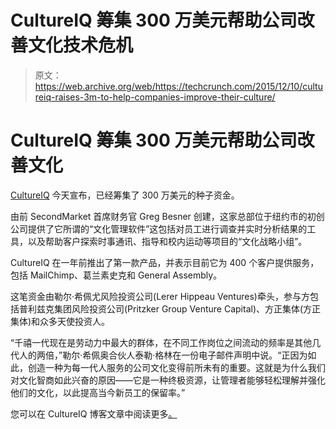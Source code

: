 # CultureIQ 筹集 300 万美元帮助公司改善文化技术危机

> 原文：<https://web.archive.org/web/https://techcrunch.com/2015/12/10/cultureiq-raises-3m-to-help-companies-improve-their-culture/>

# CultureIQ 筹集 300 万美元帮助公司改善文化

[CultureIQ](https://web.archive.org/web/20221108140150/https://cultureiq.com/) 今天宣布，已经筹集了 300 万美元的种子资金。

由前 SecondMarket 首席财务官 Greg Besner 创建，这家总部位于纽约市的初创公司提供了它所谓的“文化管理软件”这包括对员工进行调查并实时分析结果的工具，以及帮助客户探索时事通讯、指导和校内运动等项目的“文化战略小组”。

CultureIQ 在一年前推出了第一款产品，并表示目前它为 400 个客户提供服务，包括 MailChimp、葛兰素史克和 General Assembly。

这笔资金由勒尔·希佩尤风险投资公司(Lerer Hippeau Ventures)牵头，参与方包括普利兹克集团风险投资公司(Pritzker Group Venture Capital)、方正集体(方正集体)和众多天使投资人。

“千禧一代现在是劳动力中最大的群体，在不同工作岗位之间流动的频率是其他几代人的两倍，”勒尔·希佩奥合伙人泰勒·格林在一份电子邮件声明中说。“正因为如此，创造一种为每一代人服务的公司文化变得前所未有的重要。这就是为什么我们对文化智商如此兴奋的原因——它是一种终极资源，让管理者能够轻松理解并强化他们的文化，以此提高当今新员工的保留率。”

您可以在 CultureIQ 博客文章中阅读更多[。](https://web.archive.org/web/20221108140150/http://blog.cultureiq.com/this-is-just-the-beginning-and-heres-why/)